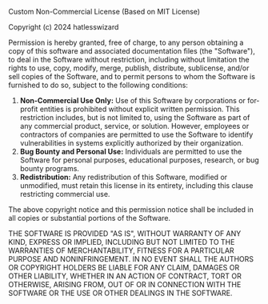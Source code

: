 Custom Non-Commercial License (Based on MIT License)

Copyright (c) 2024 hatlesswizard

Permission is hereby granted, free of charge, to any person obtaining a copy
of this software and associated documentation files (the "Software"), to deal
in the Software without restriction, including without limitation the rights
to use, copy, modify, merge, publish, distribute, sublicense, and/or sell
copies of the Software, and to permit persons to whom the Software is
furnished to do so, subject to the following conditions:

1. **Non-Commercial Use Only:** Use of this Software by corporations or for-profit entities is prohibited without explicit written permission. This restriction includes, but is not limited to, using the Software as part of any commercial product, service, or solution. However, employees or contractors of companies are permitted to use the Software to identify vulnerabilities in systems explicitly authorized by their organization.
2. **Bug Bounty and Personal Use:** Individuals are permitted to use the Software for personal purposes, educational purposes, research, or bug bounty programs.
3. **Redistribution:** Any redistribution of this Software, modified or unmodified, must retain this license in its entirety, including this clause restricting commercial use.

The above copyright notice and this permission notice shall be included in all
copies or substantial portions of the Software.

THE SOFTWARE IS PROVIDED "AS IS", WITHOUT WARRANTY OF ANY KIND, EXPRESS OR
IMPLIED, INCLUDING BUT NOT LIMITED TO THE WARRANTIES OF MERCHANTABILITY,
FITNESS FOR A PARTICULAR PURPOSE AND NONINFRINGEMENT. IN NO EVENT SHALL THE
AUTHORS OR COPYRIGHT HOLDERS BE LIABLE FOR ANY CLAIM, DAMAGES OR OTHER
LIABILITY, WHETHER IN AN ACTION OF CONTRACT, TORT OR OTHERWISE, ARISING FROM,
OUT OF OR IN CONNECTION WITH THE SOFTWARE OR THE USE OR OTHER DEALINGS IN THE
SOFTWARE.
